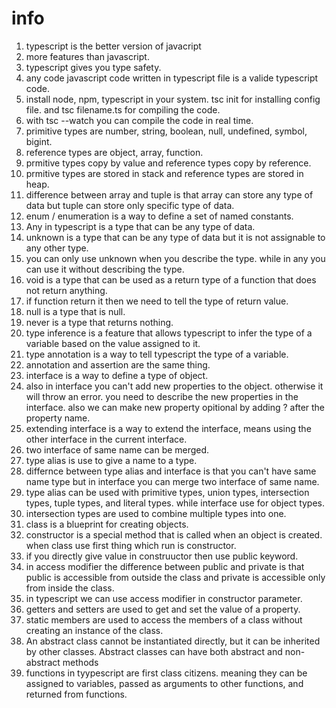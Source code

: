 # info

1. typescript is the better version of javacript
2. more features than javascript.
3. typescript gives you type safety.
4. any code javascript code written in typescript file is a valide typescript code.
5. install node, npm, typescript in your system. tsc init for installing config file. and tsc filename.ts for compiling the code.
6. with tsc --watch you can compile the code in real time.
7. primitive types are number, string, boolean, null, undefined, symbol, bigint.
8. reference types are object, array, function.
9. prmitive types copy by value and reference types copy by reference.
10. prmitive types are stored in stack and reference types are stored in heap.
11. difference between array and tuple is that array can store any type of data but tuple can store only specific type of data.
12. enum / enumeration is a way to define a set of named constants. 
13. Any in typescript is a type that can be any type of data.
14. unknown is a type that can be any type of data but it is not assignable to any other type.
15. you can only  use unknown when you describe the type. while in any you can use it without describing the type.
16. void is a type that can be used as a return type of a function that does not return anything.
17. if function return it then we need to tell the type of return value.
18. null is a type that is null.
19. never is a type that returns nothing.
20. type inference is a feature that allows typescript to infer the type of a variable based on the value assigned to it.
21. type annotation is a way to tell typescript the type of a variable.
22. annotation and assertion are the same thing.
23. interface is a way to define a type of object. 
24. also in interface you can't add new properties to the object. otherwise it will throw an error. you need to describe the new properties in the interface. also we can make new  property opitional by adding ? after the property name.
25. extending interface is a way to extend the interface, means using the other interface in the current interface.
26. two interface of same  name can be merged.
27. type alias is use to give a name to a type.
28. differnce between type alias and interface is that you can't have same name type but in interface you can merge two interface of same name.
29. type alias can be used with primitive types, union types, intersection types, tuple types, and literal types. while interface use for object types.
30. intersection types are used to combine multiple types into one.
31. class is a blueprint for creating objects.
32. constructor is a special method that is called when an object is created. when class use first thing which run is constructor.
33. if you directly give value in construuctor then use public keyword.
34. in access modifier the difference between public and private is that public is accessible from outside the class and private is accessible only from inside the class.
35. in typescript we can use access modifier in constructor parameter.
36. getters and setters are used to get and set the value of a property.
37. static members are used to access the members of a class without creating an instance of the class.
38. An abstract class cannot be instantiated directly, but it can be inherited by other classes. Abstract classes can have both abstract and non-abstract methods
39. functions in tyypescript are first class citizens. meaning they can be assigned to variables, passed as arguments to other functions, and returned from functions.
